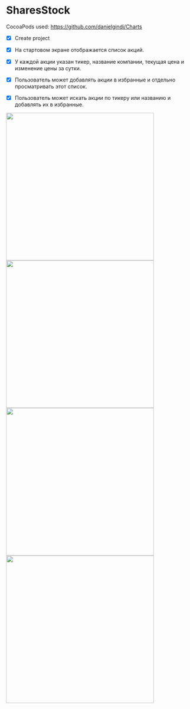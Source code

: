 # SharesStock

CocoaPods used: https://github.com/danielgindi/Charts

- [x] Create project
- [x] На стартовом экране отображается список акций. 
- [x] У каждой акции указан тикер, название компании, текущая цена и изменение цены за сутки.
- [x] Пользователь может добавлять акции в избранные и отдельно просматривать этот список.
- [x] Пользователь может искать акции по тикеру или названию и добавлять их в избранные.


<div class="row">
  <div class="column">
  

<img src="https://user-images.githubusercontent.com/18566369/118824327-70c42100-b8c2-11eb-8d79-b8341b959733.jpg" height="400">
<img src="https://user-images.githubusercontent.com/18566369/118824341-73bf1180-b8c2-11eb-842a-53ca2c6a1761.jpg" height="400">
<img src="https://user-images.githubusercontent.com/18566369/118824356-77529880-b8c2-11eb-851b-68ca5a4563ff.jpg" height="400">
<img src="https://user-images.githubusercontent.com/18566369/118824303-6a35a980-b8c2-11eb-9bee-407f8c2eef45.jpg" height="400">
  </div>                                                                                                                             
